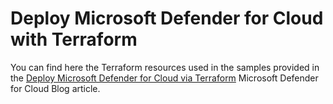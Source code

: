 # Deploy Microsoft Defender for Cloud with Terraform

You can find here the Terraform resources used in the samples provided in the [Deploy Microsoft Defender for Cloud via Terraform](https://techcommunity.microsoft.com/t5/microsoft-defender-for-cloud/deploy-microsoft-defender-for-cloud-via-terraform/ba-p/3563710) Microsoft Defender for Cloud Blog article.